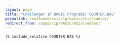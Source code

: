 ```yaml
---
layout: page
title: "Challenger 1P BASIC Programs: COUNTER.BAS"
permalink: /software/osi/c1p/basic/osi/counter/
redirect_from: /apps/c1p/BASIC/OSI/counter/
---
```


```basic
{% include_relative COUNTER.BAS %}
```
